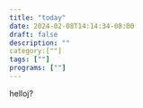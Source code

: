 ```yaml
---
title: "today"
date: 2024-02-08T14:14:34-08:00
draft: false
description: ""
category:[""]
tags: [""]
programs: [""]
---
```


helloj?
